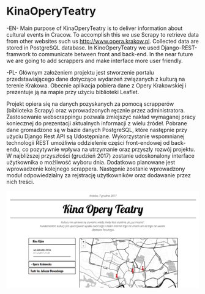 # KinaOperyTeatry

-EN-
Main purpose of KinaOperyTeatry is to deliver information about cultural events in Cracow. To accomplish this we use Scrapy to retrieve data from other websites such us http://www.opera.krakow.pl. Collected data are stored in PostgreSQL database. In KinoOperyTeatry we used Django-REST-framwork to communicate between front and back-end. In the near future we are going to add scrappers and make interface more user friendly.


-PL-
  Głównym założeniem projektu jest stworzenie portalu przedstawiającego dane dotyczące wydarzeń związanych z kulturą na terenie Krakowa. Obecnie aplikacja pobiera dane z Opery Krakowskiej i prezentuje ją na mapie przy użyciu biblioteki Leaflet.

  Projekt opiera się na danych pozyskanych za pomocą scrapperów (biblioteka Scrapy) oraz wprowadzonych ręcznie przez administratora. Zastosowanie webscrappingu pozwala zmiejszyć nakład wymaganej pracy koniecznej do prezentacji aktualnych informacji z wielu źródeł. Pobrane dane gromadzone są w bazie danych PostgreSQL, które następnie przy użyciu Django Rest API są Udostępniane. Wykorzystanie wspomnianej technologii REST umożliwia oddzielenie części front-endowej od back-endu, co pozytywnie wpływa na utrzymanie oraz przyszły rozwój projektu. W najbliższej przyszłości (grudzień 2017) zostanie udoskonalony interface użytkownika o możliwość wyboru dnia. Dodatkowo planowane jest wprowadzenie kolejnego scrappera. Następnie zostanie wprowadzony moduł odpowiedzialny za rejstrację użytkowników oraz dodawanie przez nich treści.

![Alt text](https://github.com/jrkapciak/KinaOperyTeatry/blob/master/demo_screenshot.png)

